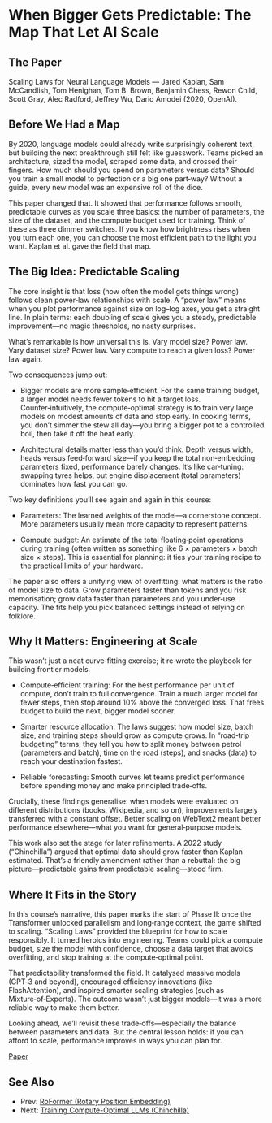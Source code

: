 # When Bigger Gets Predictable: The Map That Let AI Scale

## The Paper

Scaling Laws for Neural Language Models — Jared Kaplan, Sam McCandlish, Tom
Henighan, Tom B. Brown, Benjamin Chess, Rewon Child, Scott Gray, Alec Radford,
Jeffrey Wu, Dario Amodei (2020, OpenAI).

## Before We Had a Map

By 2020, language models could already write surprisingly coherent text, but
building the next breakthrough still felt like guesswork. Teams picked an
architecture, sized the model, scraped some data, and crossed their fingers.
How much should you spend on parameters versus data? Should you train a small
model to perfection or a big one part‑way? Without a guide, every new model was
an expensive roll of the dice.

This paper changed that. It showed that performance follows smooth, predictable
curves as you scale three basics: the number of parameters, the size of the
dataset, and the compute budget used for training. Think of these as three
dimmer switches. If you know how brightness rises when you turn each one, you
can choose the most efficient path to the light you want. Kaplan et al. gave
the field that map.

## The Big Idea: Predictable Scaling

The core insight is that loss (how often the model gets things wrong) follows
clean power‑law relationships with scale. A “power law” means when you plot
performance against size on log–log axes, you get a straight line. In plain
terms: each doubling of scale gives you a steady, predictable improvement—no
magic thresholds, no nasty surprises.

What’s remarkable is how universal this is. Vary model size? Power law. Vary
dataset size? Power law. Vary compute to reach a given loss? Power law again.


Two consequences jump out:

- Bigger models are more sample‑efficient. For the same training budget, a
  larger model needs fewer tokens to hit a target loss. Counter‑intuitively,
  the compute‑optimal strategy is to train very large models on modest amounts
  of data and stop early. In cooking terms, you don’t simmer the stew all
  day—you bring a bigger pot to a controlled boil, then take it off the heat
  early.

- Architectural details matter less than you’d think. Depth versus width, heads
  versus feed‑forward size—if you keep the total non‑embedding parameters
  fixed, performance barely changes. It’s like car‑tuning: swapping tyres helps,
  but engine displacement (total parameters) dominates how fast you can go.

Two key definitions you’ll see again and again in this course:

- Parameters: The learned weights of the model—a cornerstone concept. More
  parameters usually mean more capacity to represent patterns.

- Compute budget: An estimate of the total floating‑point operations during
  training (often written as something like 6 × parameters × batch size ×
  steps). This is essential for planning: it ties your training recipe to the
  practical limits of your hardware.

The paper also offers a unifying view of overfitting: what matters is the ratio
of model size to data. Grow parameters faster than tokens and you risk
memorisation; grow data faster than parameters and you under‑use capacity. The
fits help you pick balanced settings instead of relying on folklore.

## Why It Matters: Engineering at Scale

This wasn’t just a neat curve‑fitting exercise; it re‑wrote the playbook for
building frontier models.

- Compute‑efficient training: For the best performance per unit of compute,
  don’t train to full convergence. Train a much larger model for fewer steps,
  then stop around 10% above the converged loss. That frees budget to build the
  next, bigger model sooner.

- Smarter resource allocation: The laws suggest how model size, batch size, and
  training steps should grow as compute grows. In “road‑trip budgeting” terms,
  they tell you how to split money between petrol (parameters and batch), time
  on the road (steps), and snacks (data) to reach your destination fastest.

- Reliable forecasting: Smooth curves let teams predict performance before
  spending money and make principled trade‑offs.

Crucially, these findings generalise: when models were evaluated on different
distributions (books, Wikipedia, and so on), improvements largely transferred
with a constant offset. Better scaling on WebText2 meant better performance
elsewhere—what you want for general‑purpose models.

This work also set the stage for later refinements. A 2022 study (“Chinchilla”)
argued that optimal data should grow faster than Kaplan estimated. That’s a
friendly amendment rather than a rebuttal: the big picture—predictable gains
from predictable scaling—stood firm.

## Where It Fits in the Story

In this course’s narrative, this paper marks the start of Phase II: once the
Transformer unlocked parallelism and long‑range context, the game shifted to
scaling. “Scaling Laws” provided the blueprint for how to scale responsibly. It
turned heroics into engineering. Teams could pick a compute budget, size the
model with confidence, choose a data target that avoids overfitting, and stop
training at the compute‑optimal point.

That predictability transformed the field. It catalysed massive models (GPT‑3
and beyond), encouraged efficiency innovations (like FlashAttention), and
inspired smarter scaling strategies (such as Mixture‑of‑Experts). The outcome
wasn’t just bigger models—it was a more reliable way to make them better.

Looking ahead, we’ll revisit these trade‑offs—especially the balance between
parameters and data. But the central lesson holds: if you can afford to scale,
performance improves in ways you can plan for.

[Paper](llm_papers_syllabus/Scaling_Laws_Neural_Language_Models_Kaplan_2020.pdf)
## See Also
- Prev: [RoFormer (Rotary Position Embedding)](06-roformer-enhanced-transformer-su-2021.md)
- Next: [Training Compute-Optimal LLMs (Chinchilla)](08-training-compute-optimal-llm-hoffmann-2022.md)
